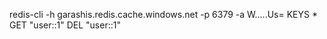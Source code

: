 redis-cli -h garashis.redis.cache.windows.net -p 6379 -a W.....Us=
KEYS *
GET "user::1"
DEL "user::1"
